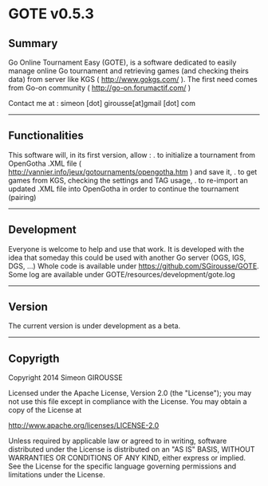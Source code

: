 GOTE v0.5.3
====

Summary
---
Go Online Tournament Easy (GOTE), is a software dedicated to easily manage online Go tournament and retrieving games (and checking theirs data) from server like KGS ( http://www.gokgs.com/ ). The first need comes from Go-on community ( http://go-on.forumactif.com/ )

Contact me at : simeon [dot] girousse[at]gmail [dot] com

***
Functionalities
---
This software will, in its first version, allow :
 . to initialize a tournament from OpenGotha .XML file ( http://vannier.info/jeux/gotournaments/opengotha.htm ) and save it,
 . to get games from KGS, checking the settings and TAG usage,
 . to re-import an updated .XML file into OpenGotha in order to continue the tournament (pairing)
 
***
Development
---
Everyone is welcome to help and use that work. It is developed with the idea that someday this could be used with another Go server (OGS, IGS, DGS, ...) Whole code is available under https://github.com/SGirousse/GOTE.
Some log are available under GOTE/resources/development/gote.log

***
Version
---
The current version is under development as a beta.

***
Copyrigth
---

Copyright 2014 Simeon GIROUSSE

Licensed under the Apache License, Version 2.0 (the "License");
you may not use this file except in compliance with the License.
You may obtain a copy of the License at

   http://www.apache.org/licenses/LICENSE-2.0

Unless required by applicable law or agreed to in writing, software
distributed under the License is distributed on an "AS IS" BASIS,
WITHOUT WARRANTIES OR CONDITIONS OF ANY KIND, either express or implied.
See the License for the specific language governing permissions and
limitations under the License.
